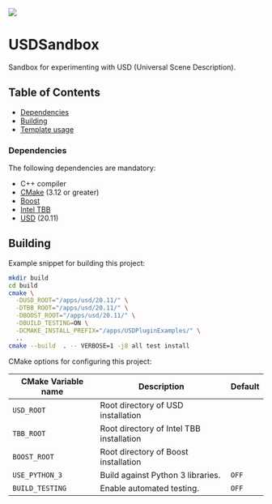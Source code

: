 <a href="https://github.com/moddyz/USDSandbox/actions?query=workflow%3A%22Build+and+test%22"><img src="https://github.com/moddyz/USDSandbox/workflows/Build%20and%20test/badge.svg"/></a>

# USDSandbox

Sandbox for experimenting with USD (Universal Scene Description).

## Table of Contents

- [Dependencies](#dependencies)
- [Building](#building)
- [Template usage](#template-usage)

### Dependencies

The following dependencies are mandatory:
- C++ compiler
- [CMake](https://cmake.org/documentation/) (3.12 or greater)
- [Boost](https://boost.org)
- [Intel TBB](https://www.threadingbuildingblocks.org/)
- [USD](https://github.com/pixaranimationstudios/USD) (20.11)

## Building

Example snippet for building this project:
```bash
mkdir build
cd build
cmake \
  -DUSD_ROOT="/apps/usd/20.11/" \
  -DTBB_ROOT="/apps/usd/20.11/" \
  -DBOOST_ROOT="/apps/usd/20.11/" \
  -DBUILD_TESTING=ON \
  -DCMAKE_INSTALL_PREFIX="/apps/USDPluginExamples/" \
  ..
cmake --build  . -- VERBOSE=1 -j8 all test install
```

CMake options for configuring this project:

| CMake Variable name     | Description                                                            | Default |
| ----------------------- | ---------------------------------------------------------------------- | ------- |
| `USD_ROOT`              | Root directory of USD installation                                     |         |
| `TBB_ROOT`              | Root directory of Intel TBB installation                               |         |
| `BOOST_ROOT`            | Root directory of Boost installation                                   |         |
| `USE_PYTHON_3`          | Build against Python 3 libraries.                                      | `OFF`   |
| `BUILD_TESTING`         | Enable automated testing.                                              | `OFF`   |
